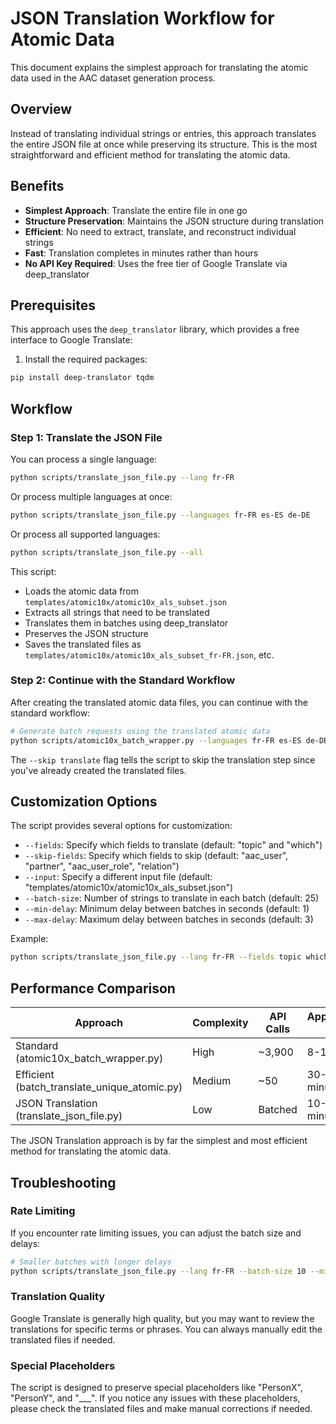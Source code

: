# JSON Translation Workflow for Atomic Data

This document explains the simplest approach for translating the atomic data used in the AAC dataset generation process.

## Overview

Instead of translating individual strings or entries, this approach translates the entire JSON file at once while preserving its structure. This is the most straightforward and efficient method for translating the atomic data.

## Benefits

- **Simplest Approach**: Translate the entire file in one go
- **Structure Preservation**: Maintains the JSON structure during translation
- **Efficient**: No need to extract, translate, and reconstruct individual strings
- **Fast**: Translation completes in minutes rather than hours
- **No API Key Required**: Uses the free tier of Google Translate via deep_translator

## Prerequisites

This approach uses the `deep_translator` library, which provides a free interface to Google Translate:

1. Install the required packages:

```bash
pip install deep-translator tqdm
```

## Workflow

### Step 1: Translate the JSON File

You can process a single language:

```bash
python scripts/translate_json_file.py --lang fr-FR
```

Or process multiple languages at once:

```bash
python scripts/translate_json_file.py --languages fr-FR es-ES de-DE
```

Or process all supported languages:

```bash
python scripts/translate_json_file.py --all
```

This script:
- Loads the atomic data from `templates/atomic10x/atomic10x_als_subset.json`
- Extracts all strings that need to be translated
- Translates them in batches using deep_translator
- Preserves the JSON structure
- Saves the translated files as `templates/atomic10x/atomic10x_als_subset_fr-FR.json`, etc.

### Step 2: Continue with the Standard Workflow

After creating the translated atomic data files, you can continue with the standard workflow:

```bash
# Generate batch requests using the translated atomic data
python scripts/atomic10x_batch_wrapper.py --languages fr-FR es-ES de-DE --prepare_only --skip translate
```

The `--skip translate` flag tells the script to skip the translation step since you've already created the translated files.

## Customization Options

The script provides several options for customization:

- `--fields`: Specify which fields to translate (default: "topic" and "which")
- `--skip-fields`: Specify which fields to skip (default: "aac_user", "partner", "aac_user_role", "relation")
- `--input`: Specify a different input file (default: "templates/atomic10x/atomic10x_als_subset.json")
- `--batch-size`: Number of strings to translate in each batch (default: 25)
- `--min-delay`: Minimum delay between batches in seconds (default: 1)
- `--max-delay`: Maximum delay between batches in seconds (default: 3)

Example:

```bash
python scripts/translate_json_file.py --lang fr-FR --fields topic which --skip-fields aac_user partner relation --batch-size 50 --min-delay 2 --max-delay 5
```

## Performance Comparison

| Approach | Complexity | API Calls | Approximate Time | Cost |
|----------|------------|-----------|-----------------|------|
| Standard (atomic10x_batch_wrapper.py) | High | ~3,900 | 8-10 hours | $$$$ |
| Efficient (batch_translate_unique_atomic.py) | Medium | ~50 | 30-60 minutes | $$ |
| JSON Translation (translate_json_file.py) | Low | Batched | 10-30 minutes | Free |

The JSON Translation approach is by far the simplest and most efficient method for translating the atomic data.

## Troubleshooting

### Rate Limiting

If you encounter rate limiting issues, you can adjust the batch size and delays:

```bash
# Smaller batches with longer delays
python scripts/translate_json_file.py --lang fr-FR --batch-size 10 --min-delay 3 --max-delay 6
```

### Translation Quality

Google Translate is generally high quality, but you may want to review the translations for specific terms or phrases. You can always manually edit the translated files if needed.

### Special Placeholders

The script is designed to preserve special placeholders like "PersonX", "PersonY", and "___". If you notice any issues with these placeholders, please check the translated files and make manual corrections if needed.

